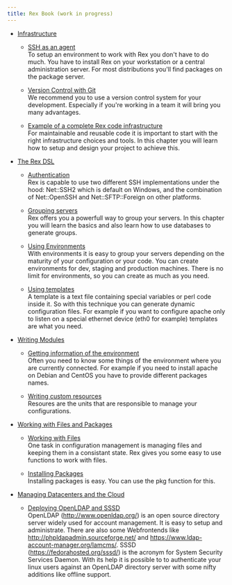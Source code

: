 ```yaml
---
title: Rex Book (work in progress)
---
```


* [Infrastructure](/docs/rex_book/infrastructure/index.html)  

    * [SSH as an agent](/docs/rex_book/infrastructure/ssh_as_an_agent.html)  
      To setup an environment to work with Rex you don't have to do much. You have to install Rex on your workstation or a central administration server. For most distributions you'll find packages on the package server.

    * [Version Control with Git](/docs/rex_book/infrastructure/version_control_with_git.html)  
      We recommend you to use a version control system for your development. Especially if you're working in a team it will bring you many advantages.

    * [Example of a complete Rex code infrastructure](/docs/rex_book/infrastructure/example_of_a_complete_rex_code_infrastructure.html)  
      For maintainable and reusable code it is important to start with the right infrastructure choices and tools. In this chapter you will learn how to setup and design your project to achieve this.

* [The Rex DSL](/docs/rex_book/the_rex_dsl/index.html)  

    * [Authentication](/docs/rex_book/the_rex_dsl/authentication.html)  
      Rex is capable to use two different SSH implementations under the hood: Net::SSH2 which is default on Windows, and the combination of Net::OpenSSH and Net::SFTP::Foreign on other platforms.

    * [Grouping servers](/docs/rex_book/the_rex_dsl/grouping_servers.html)  
      Rex offers you a powerfull way to group your servers. In this chapter you will learn the basics and also learn how to use databases to generate groups.

    * [Using Environments](/docs/rex_book/the_rex_dsl/using_environments.html)  
      With environments it is easy to group your servers depending on the maturity of your configuration or your code. You can create environments for dev, staging and production machines. There is no limit for environments, so you can create as much as you need.

    * [Using templates](/docs/rex_book/the_rex_dsl/using_templates.html)  
      A template is a text file containing special variables or perl code inside it. So with this technique you can generate dynamic configuration files. For example if you want to configure apache only to listen on a special ethernet device (eth0 for example) templates are what you need.

* [Writing Modules](/docs/rex_book/writing_modules/index.html)  

    * [Getting information of the environment](/docs/rex_book/writing_modules/getting_information_of_the_environment.html)  
      Often you need to know some things of the environment where you are currently connected. For example if you need to install apache on Debian and CentOS you have to provide different packages names.

    * [Writing custom resources](/docs/rex_book/writing_modules/writing_custom_resources.html)  
      Resoures are the units that are responsible to manage your configurations.

* [Working with Files and Packages](/docs/rex_book/working_with_files_and_packages/index.html)  

    * [Working with Files](/docs/rex_book/working_with_files_and_packages/working_with_files.html)  
      One task in configuration management is managing files and keeping them in a consistant state. Rex gives you some easy to use functions to work with files.

    * [Installing Packages](/docs/rex_book/working_with_files_and_packages/installing_packages.html)  
      Installing packages is easy. You can use the pkg function for this.

* [Managing Datacenters and the Cloud](/docs/rex_book/managing_datacenters_and_the_cloud/index.html)  

    * [Deploying OpenLDAP and SSSD](/docs/rex_book/managing_datacenters_and_the_cloud/deploying_openldap_and_sssd.html)  
      OpenLDAP (http://www.openldap.org/) is an open source directory server widely used for account management. It is easy to setup and administrate. There are also some Webfrontends like http://phpldapadmin.sourceforge.net/ and https://www.ldap-account-manager.org/lamcms/. SSSD (https://fedorahosted.org/sssd/) is the acronym for System Security Services Daemon. With its help it is possible to to authenticate your linux users against an OpenLDAP directory server with some nifty additions like offline support.
